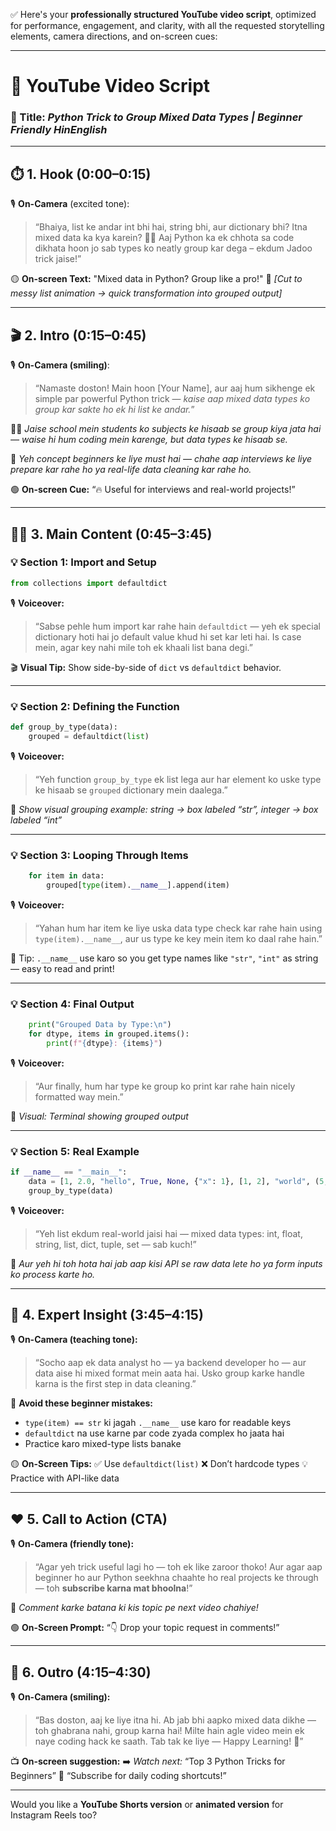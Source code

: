✅ Here's your **professionally structured YouTube video script**, optimized for performance, engagement, and clarity, with all the requested storytelling elements, camera directions, and on-screen cues:

---

# 🎥 YouTube Video Script

### 🎯 Title: *Python Trick to Group Mixed Data Types | Beginner Friendly HinEnglish*

---

## ⏱️ **1. Hook (0:00–0:15)**

🎙️ **On-Camera** (excited tone):

> “Bhaiya, list ke andar int bhi hai, string bhi, aur dictionary bhi? Itna mixed data ka kya karein? 😵‍💫 Aaj Python ka ek chhota sa code dikhata hoon jo sab types ko neatly group kar dega – ekdum Jadoo trick jaise!”

🟡 **On-screen Text:**
"Mixed data in Python? Group like a pro!"
📸 *\[Cut to messy list animation → quick transformation into grouped output]*

---

## 🎬 **2. Intro (0:15–0:45)**

🎙️ **On-Camera (smiling)**:

> “Namaste doston! Main hoon \[Your Name], aur aaj hum sikhenge ek simple par powerful Python trick — *kaise aap mixed data types ko group kar sakte ho ek hi list ke andar.*”

👨‍🏫 *Jaise school mein students ko subjects ke hisaab se group kiya jata hai — waise hi hum coding mein karenge, but data types ke hisaab se.*

🎯 *Yeh concept beginners ke liye must hai — chahe aap interviews ke liye prepare kar rahe ho ya real-life data cleaning kar rahe ho.*

🟢 **On-screen Cue:**
“🔥 Useful for interviews and real-world projects!”

---

## 🧑‍💻 **3. Main Content (0:45–3:45)**

### 💡 Section 1: Import and Setup

```python
from collections import defaultdict
```

🎙️ **Voiceover:**

> “Sabse pehle hum import kar rahe hain `defaultdict` — yeh ek special dictionary hoti hai jo default value khud hi set kar leti hai. Is case mein, agar key nahi mile toh ek khaali list bana degi.”

🎬 **Visual Tip:**
Show side-by-side of `dict` vs `defaultdict` behavior.

---

### 💡 Section 2: Defining the Function

```python
def group_by_type(data):
    grouped = defaultdict(list)
```

🎙️ **Voiceover:**

> “Yeh function `group_by_type` ek list lega aur har element ko uske type ke hisaab se `grouped` dictionary mein daalega.”

📸 *Show visual grouping example: string → box labeled “str”, integer → box labeled “int”*

---

### 💡 Section 3: Looping Through Items

```python
    for item in data:
        grouped[type(item).__name__].append(item)
```

🎙️ **Voiceover:**

> “Yahan hum har item ke liye uska data type check kar rahe hain using `type(item).__name__`, aur us type ke key mein item ko daal rahe hain.”

🧠 Tip: `.__name__` use karo so you get type names like `"str"`, `"int"` as string — easy to read and print!

---

### 💡 Section 4: Final Output

```python
    print("Grouped Data by Type:\n")
    for dtype, items in grouped.items():
        print(f"{dtype}: {items}")
```

🎙️ **Voiceover:**

> “Aur finally, hum har type ke group ko print kar rahe hain nicely formatted way mein.”

📸 *Visual: Terminal showing grouped output*

---

### 💡 Section 5: Real Example

```python
if __name__ == "__main__":
    data = [1, 2.0, "hello", True, None, {"x": 1}, [1, 2], "world", (5, 6), {10, 20}]
    group_by_type(data)
```

🎙️ **Voiceover:**

> “Yeh list ekdum real-world jaisi hai — mixed data types: int, float, string, list, dict, tuple, set — sab kuch!”

🎯 *Aur yeh hi toh hota hai jab aap kisi API se raw data lete ho ya form inputs ko process karte ho.*

---

## 🧠 **4. Expert Insight (3:45–4:15)**

🎙️ **On-Camera (teaching tone):**

> “Socho aap ek data analyst ho — ya backend developer ho — aur data aise hi mixed format mein aata hai. Usko group karke handle karna is the first step in data cleaning.”

🛑 **Avoid these beginner mistakes:**

* `type(item) == str` ki jagah `.__name__` use karo for readable keys
* `defaultdict` na use karne par code zyada complex ho jaata hai
* Practice karo mixed-type lists banake

🟡 **On-Screen Tips:**
✅ Use `defaultdict(list)`
❌ Don’t hardcode types
💡 Practice with API-like data

---

## ❤️ **5. Call to Action (CTA)**

🎙️ **On-Camera (friendly tone):**

> “Agar yeh trick useful lagi ho — toh ek like zaroor thoko! Aur agar aap beginner ho aur Python seekhna chaahte ho real projects ke through — toh **subscribe karna mat bhoolna**!”

💬 *Comment karke batana ki kis topic pe next video chahiye!*

🟢 **On-Screen Prompt:**
“👇 Drop your topic request in comments!”

---

## 🏁 **6. Outro (4:15–4:30)**

🎙️ **On-Camera (smiling):**

> “Bas doston, aaj ke liye itna hi. Ab jab bhi aapko mixed data dikhe — toh ghabrana nahi, group karna hai! Milte hain agle video mein ek naye coding hack ke saath. Tab tak ke liye — Happy Learning! 🚀”

📺 **On-screen suggestion:**
➡️ *Watch next:* “Top 3 Python Tricks for Beginners”
🔔 “Subscribe for daily coding shortcuts!”

---

Would you like a **YouTube Shorts version** or **animated version** for Instagram Reels too?

